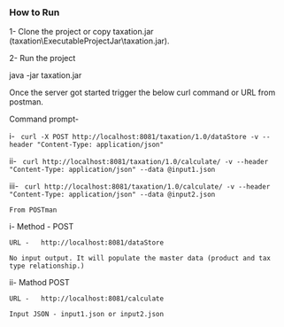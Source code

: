 
### How to Run

1- Clone the project or copy taxation.jar (taxation\ExecutableProjectJar\taxation.jar).

2- Run the project
  
  java -jar taxation.jar


Once the server got started trigger the below curl command or URL from postman.

Command prompt-

i-  ```  curl -X POST http://localhost:8081/taxation/1.0/dataStore -v --header "Content-Type: application/json"  ```

ii-  ```  curl http://localhost:8081/taxation/1.0/calculate/ -v --header "Content-Type: application/json" --data @input1.json   ```

iii- ```  curl http://localhost:8081/taxation/1.0/calculate/ -v --header "Content-Type: application/json" --data @input2.json   ```


``` From POSTman ```

i- 	Method - POST

	URL -   http://localhost:8081/dataStore

	No input output. It will populate the master data (product and tax type relationship.)

ii-  Mathod    POST

	URL -   http://localhost:8081/calculate

	Input JSON - input1.json or input2.json
	

